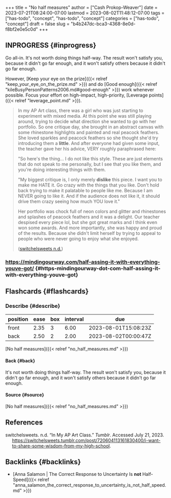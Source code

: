 +++
title = "No half measures"
author = ["Cash Prokop-Weaver"]
date = 2023-07-21T08:24:00-07:00
lastmod = 2023-08-02T11:48:12-07:00
tags = ["has-todo", "concept", "has-todo", "concept"]
categories = ["has-todo", "concept"]
draft = false
slug = "b4b247dc-bca3-4368-8e0d-f8bf2e0e5c0d"
+++

## INPROGRESS {#inprogress}

Go all-in. It's not worth doing things half-way. The result won't satisfy you, because it didn't go far enough, and it won't satisfy others because it didn't go far enough.

However, [Keep your eye on the prize]({{< relref "keep_your_eye_on_the_prize.md" >}}) and do [Good enough]({{< relref "kileBusyPersonPatterns2006.md#good-enough" >}}) work whenever possible. Focus your effort on high-impact, high-priority, [Leverage points]({{< relref "leverage_point.md" >}}).

> In my AP Art class, there was a girl who was just starting to experiment with mixed media. At this point she was still playing around, trying to decide what direction she wanted to go with her portfolio. So one critique day, she brought in an abstract canvas with some rhinestone highlights and painted and real peacock feathers. She loved sparkles and peacock feathers so she thought she'd try introducing them a **little**. And after everyone had given some input, the teacher gave her his advice, VERY roughly paraphrased here:
>
> "So here's the thing… I do not like this style. These are just elements that do not speak to me personally, but I see that you like them, and you're doing interesting things with them.
>
> "My biggest critique is, I only merely **dislike** this piece. I want you to make me HATE it. Go crazy with the things that you like. Don't hold back trying to make it palatable to people like me. Because I am NEVER going to like it. And if the audience does not like it, it should drive them crazy seeing how much YOU love it."
>
> Her portfolio was chock full of neon colors and glitter and rhinestones and splashes of peacock feathers and it was a delight. Our teacher despised every piece lol, but she got great marks and I think even won some awards. And more importantly, she was happy and proud of the results. Because she didn't limit herself by trying to appeal to people who were never going to enjoy what she enjoyed.
>
> (<a href="#citeproc_bib_item_1">switchelsweets n.d.</a>)


### <https://mindingourway.com/half-assing-it-with-everything-youve-got/> {#https-mindingourway-dot-com-half-assing-it-with-everything-youve-got}


## Flashcards {#flashcards}


### Describe {#describe}

| position | ease | box | interval | due                  |
|----------|------|-----|----------|----------------------|
| front    | 2.35 | 3   | 6.00     | 2023-08-01T15:08:23Z |
| back     | 2.50 | 2   | 2.00     | 2023-08-02T00:00:47Z |

[No half measures]({{< relref "no_half_measures.md" >}})


#### Back {#back}

It's not worth doing things half-way. The result won't satisfy you, because it didn't go far enough, and it won't satisfy others because it didn't go far enough.


#### Source {#source}

[No half measures]({{< relref "no_half_measures.md" >}})

## References

<style>.csl-entry{text-indent: -1.5em; margin-left: 1.5em;}</style><div class="csl-bib-body">
  <div class="csl-entry"><a id="citeproc_bib_item_1"></a>switchelsweets. n.d. “In My AP Art Class.” <i>Tumblr</i>. Accessed July 21, 2023. <a href="https://switchelsweets.tumblr.com/post/720604113161830400/i-want-to-share-some-wisdom-from-my-high-school">https://switchelsweets.tumblr.com/post/720604113161830400/i-want-to-share-some-wisdom-from-my-high-school</a>.</div>
</div>


## Backlinks {#backlinks}

-   [Anna Salamon | The Correct Response to Uncertainty Is **not** Half-Speed]({{< relref "anna_salamon_the_correct_response_to_uncertainty_is_not_half_speed.md" >}})
